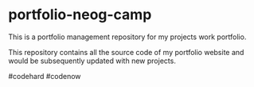 # portfolio-neog-camp
This is a portfolio management repository for my projects work portfolio.

This repository contains all the source code of my portfolio website and would be subsequently updated with new projects.

#codehard #codenow
